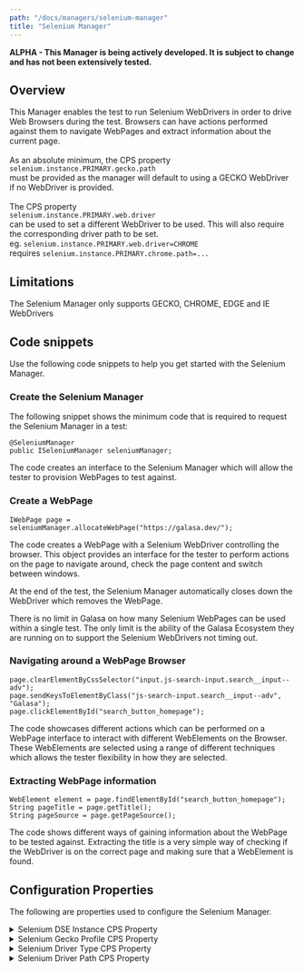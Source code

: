```yaml
---
path: "/docs/managers/selenium-manager"
title: "Selenium Manager"
---
```


**ALPHA - This Manager is being actively developed. It is subject to change and has not been extensively tested.**

## Overview
This Manager enables the test to run Selenium WebDrivers in order to drive Web Browsers during the test. Browsers can have actions performed against them  to navigate WebPages and extract information about the current page. <br><br> As an absolute minimum, the CPS property <br> <code>selenium.instance.PRIMARY.gecko.path</code><br> must be provided as the manager will default to using a GECKO WebDriver if no WebDriver is provided. <br><br> The CPS property <br> <code>selenium.instance.PRIMARY.web.driver</code><br> can be used to set a different WebDriver to be used. This will also require the corresponding driver path to be set. <br> eg. <code>selenium.instance.PRIMARY.web.driver=CHROME</code><br> requires <code>selenium.instance.PRIMARY.chrome.path=...</code><br>

## Limitations
The Selenium Manager only supports GECKO, CHROME, EDGE and IE WebDrivers




## Code snippets

Use the following code snippets to help you get started with the Selenium Manager.
 
### Create the Selenium Manager

The following snippet shows the minimum code that is required to request the Selenium Manager in a test:

```
@SeleniumManager
public ISeleniumManager seleniumManager;
```

The code creates an interface to the Selenium Manager which will allow the tester to provision WebPages to test against.

### Create a WebPage

```
IWebPage page = seleniumManager.allocateWebPage("https://galasa.dev/");
```

The code creates a WebPage with a Selenium WebDriver controlling the browser. This object provides an interface for the tester to perform actions on the page to navigate around, check the page content and switch between windows.

At the end of the test, the Selenium Manager automatically closes down the WebDriver which removes the WebPage.

There is no limit in Galasa on how many Selenium WebPages can be used within a single test. The only limit is the ability of the Galasa Ecosystem they are running on to support the Selenium WebDrivers not timing out.

### Navigating around a WebPage Browser

```
page.clearElementByCssSelector("input.js-search-input.search__input--adv");
page.sendKeysToElementByClass("js-search-input.search__input--adv", "Galasa");
page.clickElementById("search_button_homepage");
```

The code showcases different actions which can be performed on a WebPage interface to interact with different WebElements on the Browser. These WebElements are selected using a range of different techniques which allows the tester flexibility in how they are selected.

### Extracting WebPage information

```
WebElement element = page.findElementById("search_button_homepage");
String pageTitle = page.getTitle();
String pageSource = page.getPageSource();
```

The code shows different ways of gaining information about the WebPage to be tested against. Extracting the title is a very simple way of checking if the WebDriver is on the correct page and making sure that a WebElement is found.

## Configuration Properties

The following are properties used to configure the Selenium Manager.
 
<details>
<summary>Selenium DSE Instance CPS Property</summary>

| Property: | Selenium DSE Instance CPS Property |
| --------------------------------------- | :------------------------------------- |
| Name: | selenium.dse.instance.name |
| Description: | Provides a DSE instance for selenium properties |
| Required:  | No |
| Default value: | PRIMARY |
| Valid values: | A valid uppercase String |
| Examples: | <code>selenium.dse.instance.name=PRIMARY</code> |

</details>
 
<details>
<summary>Selenium Gecko Profile CPS Property</summary>

| Property: | Selenium Gecko Profile CPS Property |
| --------------------------------------- | :------------------------------------- |
| Name: | selenium.instance.INSTANCE.gecko.profile |
| Description: | Provides a profile to use when using the gecko driver for extensions |
| Required:  | No |
| Default value: | $default |
| Valid values: | A valid String name of a profile |
| Examples: | <code>selenium.instance.PRIMARY.gecko.profile=default</code> |

</details>
 
<details>
<summary>Selenium Driver Type CPS Property</summary>

| Property: | Selenium Driver Type CPS Property |
| --------------------------------------- | :------------------------------------- |
| Name: | selenium.instance.INSTANCE.web.driver |
| Description: | Provides the browser of the webdriver needed for a given instance |
| Required:  | Yes |
| Default value: | $default |
| Valid values: | GECKO,IE,EDGE,CHROME |
| Examples: | <code>selenium.instance.PRIMARY.web.driver=GECKO</code> |

</details>
 
<details>
<summary>Selenium Driver Path CPS Property</summary>

| Property: | Selenium Driver Path CPS Property |
| --------------------------------------- | :------------------------------------- |
| Name: | selenium.instance.INSTANCE.browser.path |
| Description: | Provides a path to the webdriver on the system being tested |
| Required:  | Yes |
| Default value: | $default |
| Valid values: | A valid String representation of a path |
| Examples: | <code>selenium.instance.PRIMARY.chrome.path=/usr/bin/chromedriver</code> |

</details>
